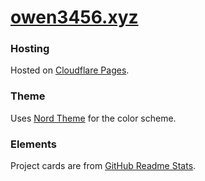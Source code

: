 # [owen3456.xyz](https://owen3456.xyz)

### Hosting

Hosted on [Cloudflare Pages](https://pages.cloudflare.com/).

### Theme

Uses [Nord Theme](https://www.nordtheme.com/) for the color scheme.

### Elements

Project cards are from [GitHub Readme Stats](https://github.com/anuraghazra/github-readme-stats).